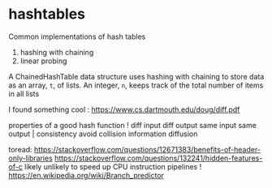 # hashtables


Common implementations of hash tables

1. hashing with chaining
2. linear probing


A ChainedHashTable data structure uses hashing with chaining to store data as an array, `t`,
of lists. An integer, `n`, keeps track of the total number of items in all lists

I found something cool : https://www.cs.dartmouth.edu/doug/diff.pdf

properties of a good hash function !
    diff input diff output
    same input same output | consistency
    avoid collision
    information diffusion

toread:
    https://stackoverflow.com/questions/12671383/benefits-of-header-only-libraries
    https://stackoverflow.com/questions/132241/hidden-features-of-c
    likely unlikely to speed up CPU instruction pipelines !
        https://en.wikipedia.org/wiki/Branch_predictor